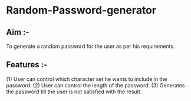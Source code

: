 # Random-Password-generator
## Aim :-
To generate a random password for the user as per his requirements.

## Features :-
(1) User can control which character set he wants to include in the password.
(2) User can control the length of the password.
(3) Generates the password till the user is not satisfied with the result.
